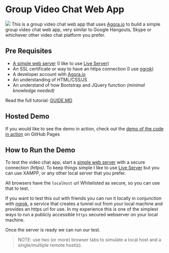 # Group Video Chat Web App
![](https://miro.medium.com/max/1400/1*XEu9XT-U1RKmuTtz8k3qMQ.png)
This is a group video chat web app that uses [Agora.io](https://www.agora.io) to build a simple group video chat web app, very similar to Google Hangouts, Skype or whichever other video chat platform you prefer. 

## Pre Requisites
- [A simple web server](https://developer.mozilla.org/en-US/docs/Learn/Common_questions/set_up_a_local_testing_server) (I like to use [Live Server](https://marketplace.visualstudio.com/items?itemName=ritwickdey.LiveServer))
- An SSL certificate or way to have an https connection (I use [ngrok](https://ngrok.com))
- A developer account with [Agora.io](https://www.agora.io)
- An understanding of HTML/CSS/JS 
- An understand of how Bootstrap and JQuery function _(minimal knowledge needed)_

Read the full tutorial: [GUIDE.MD](/GUIDE.MD)

## Hosted Demo ##
If you would like to see the demo in action, check out the [demo of the code in action](https://digitallysavvy.github.io/group-video-chat/) on GitHub Pages 

## How to Run the Demo ##
To test the video chat app, start a [simple web server](https://developer.mozilla.org/en-US/docs/Learn/Common_questions/set_up_a_local_testing_server) with a secure connection _(https)_. To keep things simple I like to use [Live Server](https://marketplace.visualstudio.com/items?itemName=ritwickdey.LiveServer) but you can use XAMPP, or any other local server that you prefer.

All browsers have the `localhost` url Whitelisted as secure, so you can use that to test. 

If you want to test this out with friends you can run it locally in conjunction with [ngrok](https://ngrok.com), a service that creates a tunnel out from your local machine and provides an https url for use. In my experience this is one of the simplest ways to run a publicly accessible `https` secured webserver on your local machine. 

Once the server is ready we can run our test.

>NOTE: use two (or more) browser tabs to simulate a local host and a single/multiple remote host(s).
